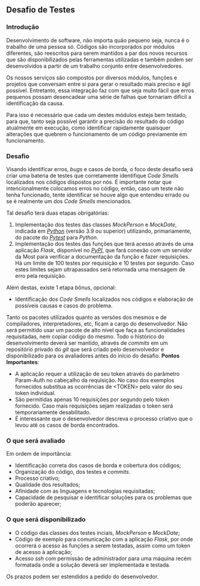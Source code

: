 ## Desafio de Testes
### Introdução
Desenvolvimento de software, não importa quão pequeno seja, nunca é o
trabalho de uma pessoa só. Códigos são incorporados por módulos
diferentes, são reescritos para serem mantidos a par dos novos recursos
que são disponibilizados pelas ferramentas utilizadas e também podem ser
desenvolvidos a partir de um trabalho conjunto entre desenvolvedores.

Os nossos serviços são compostos por diversos módulos, funções e
projetos que conversam entre si para gerar o resultado mais preciso e
ágil possível. Entretanto, essa integração faz com que seja muito fácil
que erros pequenos possam desencadear uma série de falhas que tornariam
difícil a identificação da causa.

Para isso é necessário que cada um destes módulos esteja bem testado,
para que, tanto seja possível garantir a precisão do resultado do código
atualmente em execução, como identificar rapidamente quaisquer
alterações que quebrem o funcionamento de um código previamente em
funcionamento.

### Desafio

Visando identificar erros, *bugs* e casos de borda, o foco deste desafio
será criar uma bateria de testes que corretamente identifique *Code
Smells* localizados nos códigos dispostos por nós. É importante notar
que intencionalmente colocamos erros no código, então, caso um teste não
tenha funcionado, tente identificar se houve algo que entendeu errado ou
se é realmente um dos *Code Smells* mencionados.

Tal desafio terá duas etapas obrigatórias:

1.  Implementação dos testes das classes *MockPerson* e *MockDate*,
    indicada em [*Python*](http://python.org/) (versão 3.9 ou superior)
    utilizando, primariamente, do pacote do [*Pytest*](pytest.org) para
    *Python*.
2.  Implementação dos testes das funções que terá acesso através de uma
    aplicação *Flask*, disponível no
    [*PyPI*](https://pypi.org/project/Flask/), que fará conexão com um
    servidor da Most para verificar a documentação da função e fazer
    requisições. Há um limite de 100 testes por requisição e 10 testes
    por segundo. Caso estes limites sejam ultrapassados será retornada
    uma mensagem de erro pela requisição.

Além destas, existe 1 etapa bônus, opcional:

-   Identificação dos *Code Smells* localizados nos códigos e elaboração
    de possíveis causas e casos do problema.

Tanto os pacotes utilizados quanto as versões dos mesmos e de
compiladores, interpretadores, etc, ficam a cargo do desenvolvedor. Não
será permitido usar um pacote de alto nível que faça as funcionalidades
requisitadas, nem copiar código do mesmo. Todo o histórico do
desenvolvimento deverá ser mantido, através de *commits* em um
repositório privado do *git* que será criado pelo desenvolvedor e
disponibilizado para os avaliadores antes do início do desafio. **Pontos
Importantes**:

-   A aplicação requer a utilização de seu token através do parâmetro
    Param-Auth no cabeçalho da requisição. No caso dos exemplos
    fornecidos substitua as ocorrências de \<TOKEN\> pelo valor do seu
    token individual.
-   São permitidas apenas 10 requisições por segundo pelo token
    fornecido. Caso mais requisições sejam realizadas o token será
    temporariamente desabilitado.
-   É interessante que o desenvolvedor descreva o processo criativo que
    o levou até os casos de borda encontrados.

### O que será avaliado

Em ordem de importância:

-   Identificação correta dos casos de borda e cobertura dos códigos;
-   Organização do código, dos testes e *commits*.
-   Processo criativo;
-   Qualidade dos resultados;
-   Afinidade com as linguagens e tecnologias requisitadas;
-   Capacidade de pesquisar e identificar soluções para os problemas que
    poderão aparecer;

### O que será disponibilizado

-   O código das classes dos testes inciais, *MockPerson* e *MockDate*;
-   Código de exemplo para comunicação com a aplicação *Flask*, por onde
    ocorrerá o acesso às funções a serem testadas, assim como um token
    de acesso à aplicação;
-   Acesso *ssh* com permissão de administrador para uma máquina recém
    formatada onde a solução deverá ser implementada e testada.

Os prazos podem ser estendidos a pedido do desenvolvedor.
